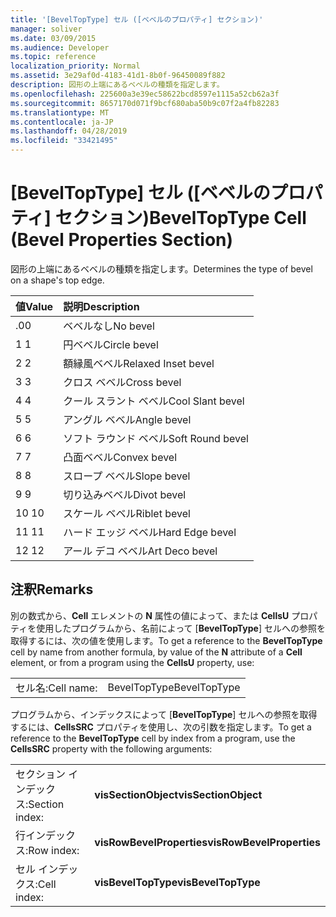 ```yaml
---
title: '[BevelTopType] セル ([ベベルのプロパティ] セクション)'
manager: soliver
ms.date: 03/09/2015
ms.audience: Developer
ms.topic: reference
localization_priority: Normal
ms.assetid: 3e29af0d-4183-41d1-8b0f-96450089f882
description: 図形の上端にあるベベルの種類を指定します。
ms.openlocfilehash: 225600a3e39ec58622bcd8597e1115a52cb62a3f
ms.sourcegitcommit: 8657170d071f9bcf680aba50b9c07f2a4fb82283
ms.translationtype: MT
ms.contentlocale: ja-JP
ms.lasthandoff: 04/28/2019
ms.locfileid: "33421495"
---
```

# <a name="beveltoptype-cell-bevel-properties-section"></a><span data-ttu-id="aa490-103">[BevelTopType] セル ([ベベルのプロパティ] セクション)</span><span class="sxs-lookup"><span data-stu-id="aa490-103">BevelTopType Cell (Bevel Properties Section)</span></span>

<span data-ttu-id="aa490-104">図形の上端にあるベベルの種類を指定します。</span><span class="sxs-lookup"><span data-stu-id="aa490-104">Determines the type of bevel on a shape's top edge.</span></span> 
  
|<span data-ttu-id="aa490-105">**値**</span><span class="sxs-lookup"><span data-stu-id="aa490-105">**Value**</span></span>|<span data-ttu-id="aa490-106">**説明**</span><span class="sxs-lookup"><span data-stu-id="aa490-106">**Description**</span></span>|
|:-----|:-----|
|<span data-ttu-id="aa490-107">.0</span><span class="sxs-lookup"><span data-stu-id="aa490-107">0</span></span>  <br/> |<span data-ttu-id="aa490-108">ベベルなし</span><span class="sxs-lookup"><span data-stu-id="aa490-108">No bevel</span></span>  <br/> |
|<span data-ttu-id="aa490-109">1 </span><span class="sxs-lookup"><span data-stu-id="aa490-109">1</span></span>  <br/> |<span data-ttu-id="aa490-110">円ベベル</span><span class="sxs-lookup"><span data-stu-id="aa490-110">Circle bevel</span></span>  <br/> |
|<span data-ttu-id="aa490-111">2 </span><span class="sxs-lookup"><span data-stu-id="aa490-111">2</span></span>  <br/> |<span data-ttu-id="aa490-112">額縁風ベベル</span><span class="sxs-lookup"><span data-stu-id="aa490-112">Relaxed Inset bevel</span></span>  <br/> |
|<span data-ttu-id="aa490-113">3 </span><span class="sxs-lookup"><span data-stu-id="aa490-113">3</span></span>  <br/> |<span data-ttu-id="aa490-114">クロス ベベル</span><span class="sxs-lookup"><span data-stu-id="aa490-114">Cross bevel</span></span>  <br/> |
|<span data-ttu-id="aa490-115">4 </span><span class="sxs-lookup"><span data-stu-id="aa490-115">4</span></span>  <br/> |<span data-ttu-id="aa490-116">クール スラント ベベル</span><span class="sxs-lookup"><span data-stu-id="aa490-116">Cool Slant bevel</span></span>  <br/> |
|<span data-ttu-id="aa490-117">5 </span><span class="sxs-lookup"><span data-stu-id="aa490-117">5</span></span>  <br/> |<span data-ttu-id="aa490-118">アングル ベベル</span><span class="sxs-lookup"><span data-stu-id="aa490-118">Angle bevel</span></span>  <br/> |
|<span data-ttu-id="aa490-119">6 </span><span class="sxs-lookup"><span data-stu-id="aa490-119">6</span></span>  <br/> |<span data-ttu-id="aa490-120">ソフト ラウンド ベベル</span><span class="sxs-lookup"><span data-stu-id="aa490-120">Soft Round bevel</span></span>  <br/> |
|<span data-ttu-id="aa490-121">7 </span><span class="sxs-lookup"><span data-stu-id="aa490-121">7</span></span>  <br/> |<span data-ttu-id="aa490-122">凸面ベベル</span><span class="sxs-lookup"><span data-stu-id="aa490-122">Convex bevel</span></span>  <br/> |
|<span data-ttu-id="aa490-123">8 </span><span class="sxs-lookup"><span data-stu-id="aa490-123">8</span></span>  <br/> |<span data-ttu-id="aa490-124">スロープ ベベル</span><span class="sxs-lookup"><span data-stu-id="aa490-124">Slope bevel</span></span>  <br/> |
|<span data-ttu-id="aa490-125">9 </span><span class="sxs-lookup"><span data-stu-id="aa490-125">9</span></span>  <br/> |<span data-ttu-id="aa490-126">切り込みベベル</span><span class="sxs-lookup"><span data-stu-id="aa490-126">Divot bevel</span></span>  <br/> |
|<span data-ttu-id="aa490-127">10 </span><span class="sxs-lookup"><span data-stu-id="aa490-127">10</span></span>  <br/> |<span data-ttu-id="aa490-128">スケール ベベル</span><span class="sxs-lookup"><span data-stu-id="aa490-128">Riblet bevel</span></span>  <br/> |
|<span data-ttu-id="aa490-129">11 </span><span class="sxs-lookup"><span data-stu-id="aa490-129">11</span></span>  <br/> |<span data-ttu-id="aa490-130">ハード エッジ ベベル</span><span class="sxs-lookup"><span data-stu-id="aa490-130">Hard Edge bevel</span></span>  <br/> |
|<span data-ttu-id="aa490-131">12 </span><span class="sxs-lookup"><span data-stu-id="aa490-131">12</span></span>  <br/> |<span data-ttu-id="aa490-132">アール デコ ベベル</span><span class="sxs-lookup"><span data-stu-id="aa490-132">Art Deco bevel</span></span>  <br/> |
   
## <a name="remarks"></a><span data-ttu-id="aa490-133">注釈</span><span class="sxs-lookup"><span data-stu-id="aa490-133">Remarks</span></span>

<span data-ttu-id="aa490-134">別の数式から、**Cell** エレメントの **N** 属性の値によって、または **CellsU** プロパティを使用したプログラムから、名前によって [**BevelTopType**] セルへの参照を取得するには、次の値を使用します。</span><span class="sxs-lookup"><span data-stu-id="aa490-134">To get a reference to the **BevelTopType** cell by name from another formula, by value of the **N** attribute of a **Cell** element, or from a program using the **CellsU** property, use:</span></span> 
  
|||
|:-----|:-----|
|<span data-ttu-id="aa490-135">セル名:</span><span class="sxs-lookup"><span data-stu-id="aa490-135">Cell name:</span></span>  <br/> |<span data-ttu-id="aa490-136">BevelTopType</span><span class="sxs-lookup"><span data-stu-id="aa490-136">BevelTopType</span></span>  <br/> |
   
<span data-ttu-id="aa490-137">プログラムから、インデックスによって [**BevelTopType**] セルへの参照を取得するには、**CellsSRC** プロパティを使用し、次の引数を指定します。</span><span class="sxs-lookup"><span data-stu-id="aa490-137">To get a reference to the **BevelTopType** cell by index from a program, use the **CellsSRC** property with the following arguments:</span></span> 
  
|||
|:-----|:-----|
|<span data-ttu-id="aa490-138">セクション インデックス:</span><span class="sxs-lookup"><span data-stu-id="aa490-138">Section index:</span></span>  <br/> |<span data-ttu-id="aa490-139">**visSectionObject**</span><span class="sxs-lookup"><span data-stu-id="aa490-139">**visSectionObject**</span></span> <br/> |
|<span data-ttu-id="aa490-140">行インデックス:</span><span class="sxs-lookup"><span data-stu-id="aa490-140">Row index:</span></span>  <br/> |<span data-ttu-id="aa490-141">**visRowBevelProperties**</span><span class="sxs-lookup"><span data-stu-id="aa490-141">**visRowBevelProperties**</span></span> <br/> |
|<span data-ttu-id="aa490-142">セル インデックス:</span><span class="sxs-lookup"><span data-stu-id="aa490-142">Cell index:</span></span>  <br/> |<span data-ttu-id="aa490-143">**visBevelTopType**</span><span class="sxs-lookup"><span data-stu-id="aa490-143">**visBevelTopType**</span></span> <br/> |
   

